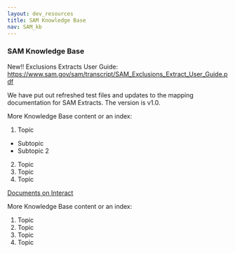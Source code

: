 ```yaml
---
layout: dev_resources
title: SAM Knowledge Base
nav: SAM_kb
---
```


### SAM Knowledge Base

New!! Exclusions Extracts User Guide: https://www.sam.gov/sam/transcript/SAM_Exclusions_Extract_User_Guide.pdf

We have put out refreshed test files and updates to the mapping documentation for SAM Extracts.  The version is v1.0.  

More Knowledge Base content or an index:

1. Topic
  * Subtopic
  * Subtopic 2
2. Topic
3. Topic
4. Topic
 
[Documents on Interact](https://interact.gsa.gov/node/3789/group-content/document)


More Knowledge Base content or an index:

1. Topic
2. Topic
3. Topic
4. Topic
